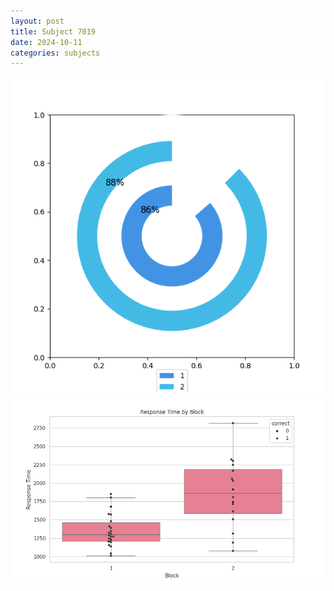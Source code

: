 ```yaml
---
layout: post
title: Subject 7019
date: 2024-10-11
categories: subjects
---
```


![](data/7019/run-8/7019__acc_test.png)
![](data/7019/run-8/7019_rt.png)
